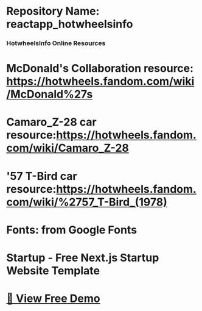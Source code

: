 # Repository Name: reactapp_hotwheelsinfo


### HotwheelsInfo Online Resources ###

# McDonald's Collaboration resource: https://hotwheels.fandom.com/wiki/McDonald%27s
# Camaro_Z-28 car resource:https://hotwheels.fandom.com/wiki/Camaro_Z-28
# '57 T-Bird car resource:https://hotwheels.fandom.com/wiki/%2757_T-Bird_(1978)

# Fonts: from Google Fonts

# Startup - Free Next.js Startup Website Template
# [🚀 View Free Demo](https://startup.nextjstemplates.com/)

  
